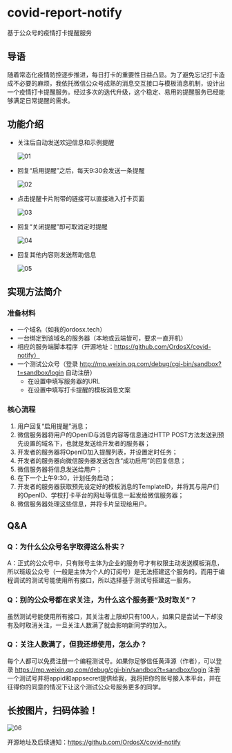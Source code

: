 # covid-report-notify
基于公众号的疫情打卡提醒服务

## 导语

随着常态化疫情防控逐步推进，每日打卡的重要性日益凸显。为了避免忘记打卡造成不必要的麻烦，我依托微信公众号成熟的消息交互接口与模板消息机制，设计出一个疫情打卡提醒服务。经过多次的迭代升级，这个稳定、易用的提醒服务已经能够满足日常提醒的需求。

## 功能介绍

* 关注后自动发送欢迎信息和示例提醒

  ![01](https://share.ordosx.tech/notify/notify-01.jpg)

* 回复“启用提醒”之后，每天9:30会发送一条提醒

  ![02](https://share.ordosx.tech/notify/notify-02.jpg)

* 点击提醒卡片附带的链接可以直接进入打卡页面

  ![03](https://share.ordosx.tech/notify/notify-03.gif)

* 回复“关闭提醒”即可取消定时提醒

  ![04](https://share.ordosx.tech/notify/notify-04.jpg)

* 回复其他内容则发送帮助信息

  ![05](https://share.ordosx.tech/notify/notify-05.jpg)

## 实现方法简介

### 准备材料

* 一个域名（如我的ordosx.tech）
* 一台绑定到该域名的服务器（本地或云端皆可，要求一直开机）
* 相应的服务端脚本程序（开源地址：https://github.com/OrdosX/covid-notify）
* 一个测试公众号（登录 http://mp.weixin.qq.com/debug/cgi-bin/sandbox?t=sandbox/login 自动注册）
  * 在设置中填写服务器的URL
  * 在设置中填写打卡提醒的模板消息文案

### 核心流程

1. 用户回复“启用提醒”消息；
2. 微信服务器将用户的OpenID与消息内容等信息通过HTTP POST方法发送到预先设置的域名下，也就是发送给开发者的服务器；
3. 开发者的服务器将OpenID加入提醒列表，并设置定时任务；
4. 开发者的服务器向微信服务器发送包含“成功启用”的回复信息；
5. 微信服务器将信息发送给用户；
6. 在下一个上午9:30，计划任务启动；
7. 开发者的服务器获取预先设定好的模板消息的TemplateID，并将其与用户们的OpenID、学校打卡平台的网址等信息一起发给微信服务器；
8. 微信服务器处理这些信息，并将卡片呈现给用户。

## Q&A

### Q：为什么公众号名字取得这么朴实？

A：正式的公众号中，只有账号主体为企业的服务号才有权限主动发送模板消息，所以班级公众号（一般是主体为个人的订阅号）是无法搭建这个服务的。而用于编程调试的测试号能使用所有接口，所以选择基于测试号搭建这一服务。

### Q：别的公众号都在求关注，为什么这个服务要“及时取关”？

虽然测试号能使用所有接口，其关注者上限却只有100人，如果只是尝试一下却没有及时取消关注，一旦关注人数满了就会影响新同学的加入。

### Q：关注人数满了，但我还想使用，怎么办？

每个人都可以免费注册一个编程测试号。如果你足够信任黄泽源（作者），可以登录 https://mp.weixin.qq.com/debug/cgi-bin/sandbox?t=sandbox/login 注册一个测试号并将appid和appsecret提供给我，我将把你的账号接入本平台，并在征得你的同意的情况下让这个测试公众号服务更多的同学。

## 长按图片，扫码体验！

![06](https://share.ordosx.tech/notify/notify-06.jpg)

开源地址及后续通知：https://github.com/OrdosX/covid-notify